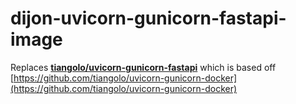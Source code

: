 # dijon-uvicorn-gunicorn-fastapi-image

Replaces [**tiangolo/uvicorn-gunicorn-fastapi**](https://github.com/tiangolo/uvicorn-gunicorn-fastapi-docker) which is 
based off [https://github.com/tiangolo/uvicorn-gunicorn-docker](https://github.com/tiangolo/uvicorn-gunicorn-docker)
